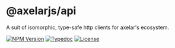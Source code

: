 # @axelarjs/api

A suit of isomorphic, type-safe http clients for axelar's ecosystem.

[![NPM Version](https://img.shields.io/npm/v/%40axelarjs%2Fapi)](https://www.npmjs.com/package/@axelarjs/api)
[![Typedoc](https://img.shields.io/badge/docs-Typedoc-C87BFF.svg)](https://axelarnetwork.github.io/axelarjs/api)
[![License](https://img.shields.io/badge/License-Apache_2.0-blue.svg)](./LICENSE)
